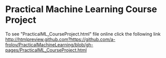 # Practical Machine Learning Course Project
To see "PracticalML_CourseProject.html" file online click the following link
http://htmlpreview.github.com?https://github.com/a-frolov/PracticalMachineLearning/blob/gh-pages/PracticalML_CourseProject.html
